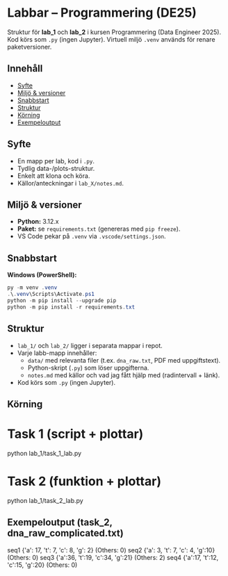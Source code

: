 # Labbar – Programmering (DE25)

Struktur för **lab_1** och **lab_2** i kursen Programmering (Data Engineer 2025).  
Kod körs som `.py` (ingen Jupyter). Virtuell miljö `.venv` används för renare paketversioner.

## Innehåll
- [Syfte](#syfte)
- [Miljö & versioner](#miljö--versioner)
- [Snabbstart](#snabbstart)
- [Struktur](#struktur)
- [Körning](#körning)
- [Exempeloutput](#exempeloutput)

## Syfte
- En mapp per lab, kod i `.py`.
- Tydlig data-/plots-struktur.
- Enkelt att klona och köra.
- Källor/anteckningar i `lab_X/notes.md`.

## Miljö & versioner
- **Python:** 3.12.x  
- **Paket:** se `requirements.txt` (genereras med `pip freeze`).  
- VS Code pekar på `.venv` via `.vscode/settings.json`.

## Snabbstart
**Windows (PowerShell):**
```powershell
py -m venv .venv
.\.venv\Scripts\Activate.ps1
python -m pip install --upgrade pip
python -m pip install -r requirements.txt
```

## Struktur
- `lab_1/` och `lab_2/` ligger i separata mappar i repot.
- Varje labb-mapp innehåller:
  - `data/` med relevanta filer (t.ex. `dna_raw.txt`, PDF med uppgiftstext).
  - Python-skript (`.py`) som löser uppgifterna.
  - `notes.md` med källor och vad jag fått hjälp med (radintervall + länk).
- Kod körs som `.py` (ingen Jupyter).

## Körning
# Task 1 (script + plottar)
python lab_1/task_1_lab.py

# Task 2 (funktion + plottar)
python lab_1/task_2_lab.py

## Exempeloutput (task_2, dna_raw_complicated.txt)
seq1 {'a': 17, 't': 7, 'c': 8, 'g': 2} (Others: 0)
seq2 {'a': 3,  't': 7, 'c': 4, 'g':10} (Others: 0)
seq3 {'a':36, 't':19, 'c':34, 'g':21} (Others: 2)
seq4 {'a':17, 't':12, 'c':15, 'g':20} (Others: 0)

